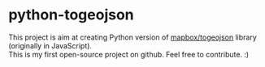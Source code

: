# python-togeojson  
This project is aim at creating Python version of [mapbox/togeojson][mapbox-togeojson] library (originally in JavaScript).  
This is my first open-source project on github. Feel free to contribute. :)

[mapbox-togeojson]: https://github.com/mapbox/togeojson
